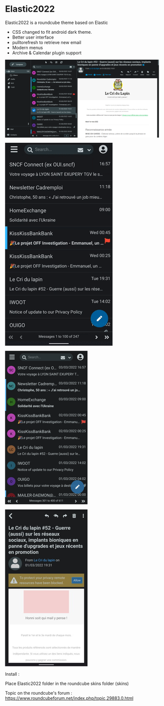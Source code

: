# Elastic2022



Elastic2022 is a roundcube theme based on Elastic


- CSS changed to fit android dark theme.
- Better user interface
- pulltorefresh to retrieve new email
- Modern menus
- Archive & Calendar plugin support

![screenshot](img/2022-2.png)

![screenshot](img/pulltorefresh.gif)

![screenshot](img/phone2.png)

![screenshot](img/phone2.jpg)

Install :

Place Elastic2022 folder in the roundcube skins folder (skins)


Topic on the roundcube's forum :
https://www.roundcubeforum.net/index.php/topic,29883.0.html
